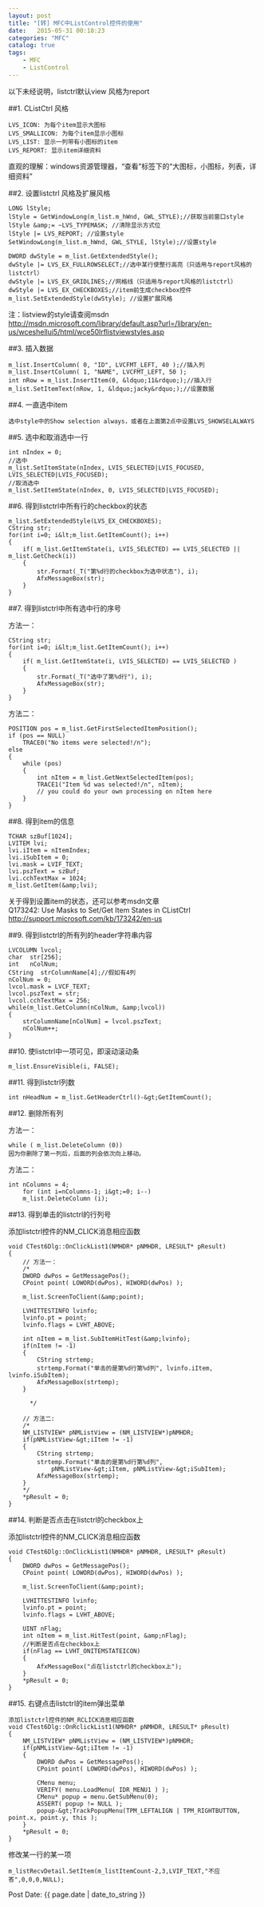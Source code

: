 ```yaml
---
layout: post
title: "[转] MFC中ListControl控件的使用"
date:   2015-05-31 00:18:23 
categories: "MFC"
catalog: true
tags: 
    - MFC
	- ListControl
---
```




以下未经说明，listctrl默认view 风格为report   

##1. CListCtrl 风格

	LVS_ICON: 为每个item显示大图标  
	LVS_SMALLICON: 为每个item显示小图标  
	LVS_LIST: 显示一列带有小图标的item  
	LVS_REPORT: 显示item详细资料

直观的理解：windows资源管理器，&ldquo;查看&rdquo;标签下的&ldquo;大图标，小图标，列表，详细资料&rdquo;   
 

##2. 设置listctrl 风格及扩展风格

	LONG lStyle;  
	lStyle = GetWindowLong(m_list.m_hWnd, GWL_STYLE);//获取当前窗口style  
	lStyle &amp;= ~LVS_TYPEMASK; //清除显示方式位  
	lStyle |= LVS_REPORT; //设置style  
	SetWindowLong(m_list.m_hWnd, GWL_STYLE, lStyle);//设置style  
   
	DWORD dwStyle = m_list.GetExtendedStyle();  
	dwStyle |= LVS_EX_FULLROWSELECT;//选中某行使整行高亮（只适用与report风格的listctrl）  
	dwStyle |= LVS_EX_GRIDLINES;//网格线（只适用与report风格的listctrl）  
	dwStyle |= LVS_EX_CHECKBOXES;//item前生成checkbox控件  
	m_list.SetExtendedStyle(dwStyle); //设置扩展风格  
    
注：listview的style请查阅msdn     
<a href="http://msdn.microsoft.com/library/default.asp?url=/library/en-us/wceshellui5/html/wce50lrflistviewstyles.asp">http://msdn.microsoft.com/library/default.asp?url=/library/en-us/wceshellui5/html/wce50lrflistviewstyles.asp   

##3. 插入数据

	m_list.InsertColumn( 0, "ID", LVCFMT_LEFT, 40 );//插入列  
	m_list.InsertColumn( 1, "NAME", LVCFMT_LEFT, 50 );  
	int nRow = m_list.InsertItem(0, &ldquo;11&rdquo;);//插入行  
	m_list.SetItemText(nRow, 1, &ldquo;jacky&rdquo;);//设置数据

##4. 一直选中item

    选中style中的Show selection always，或者在上面第2点中设置LVS_SHOWSELALWAYS     
  
  
	

##5. 选中和取消选中一行

	int nIndex = 0;  
	//选中  
	m_list.SetItemState(nIndex, LVIS_SELECTED|LVIS_FOCUSED, LVIS_SELECTED|LVIS_FOCUSED);  
	//取消选中  
	m_list.SetItemState(nIndex, 0, LVIS_SELECTED|LVIS_FOCUSED);

##6. 得到listctrl中所有行的checkbox的状态

	m_list.SetExtendedStyle(LVS_EX_CHECKBOXES);  
	CString str;  
	for(int i=0; i&lt;m_list.GetItemCount(); i++)  
	{  
		if( m_list.GetItemState(i, LVIS_SELECTED) == LVIS_SELECTED || m_list.GetCheck(i))  
		{  
			str.Format(_T("第%d行的checkbox为选中状态"), i);  
			AfxMessageBox(str);  
		}  
	}
 

##7. 得到listctrl中所有选中行的序号  

方法一：     

	CString str;  
	for(int i=0; i&lt;m_list.GetItemCount(); i++)  
	{  
		if( m_list.GetItemState(i, LVIS_SELECTED) == LVIS_SELECTED )    
		{  
			str.Format(_T("选中了第%d行"), i);  
			AfxMessageBox(str);  
		}  
	}

方法二：     

	POSITION pos = m_list.GetFirstSelectedItemPosition();  
	if (pos == NULL)  
		TRACE0("No items were selected!/n");  
	else  
	{  
		while (pos)  
		{  
			int nItem = m_list.GetNextSelectedItem(pos);  
			TRACE1("Item %d was selected!/n", nItem);  
			// you could do your own processing on nItem here  
		}  
	}
 
##8. 得到item的信息  

	TCHAR szBuf[1024];  
	LVITEM lvi;  
	lvi.iItem = nItemIndex;  
	lvi.iSubItem = 0;  
	lvi.mask = LVIF_TEXT;  
	lvi.pszText = szBuf;  
	lvi.cchTextMax = 1024;  
	m_list.GetItem(&amp;lvi);  

关于得到设置item的状态，还可以参考msdn文章     
Q173242: Use Masks to Set/Get Item States in CListCtrl     
<a href="http://support.microsoft.com/kb/173242/en-us">http://support.microsoft.com/kb/173242/en-us   
 

##9. 得到listctrl的所有列的header字符串内容

	LVCOLUMN lvcol;  
	char  str[256];  
	int   nColNum;  
	CString  strColumnName[4];//假如有4列
	nColNum = 0;  
	lvcol.mask = LVCF_TEXT;  
	lvcol.pszText = str;  
	lvcol.cchTextMax = 256;  
	while(m_list.GetColumn(nColNum, &amp;lvcol))  
	{   
		strColumnName[nColNum] = lvcol.pszText;  
		nColNum++;  
	}
 

##10. 使listctrl中一项可见，即滚动滚动条

	m_list.EnsureVisible(i, FALSE);  
  


##11. 得到listctrl列数

	int nHeadNum = m_list.GetHeaderCtrl()-&gt;GetItemCount();  
  


##12. 删除所有列

方法一：    

	while ( m_list.DeleteColumn (0))  
	因为你删除了第一列后，后面的列会依次向上移动。

方法二：     

	int nColumns = 4;  
		for (int i=nColumns-1; i&gt;=0; i--)  
		m_list.DeleteColumn (i);
 

##13. 得到单击的listctrl的行列号

添加listctrl控件的NM_CLICK消息相应函数     

	void CTest6Dlg::OnClickList1(NMHDR* pNMHDR, LRESULT* pResult)  
	{  
		// 方法一：  
		/*  
		DWORD dwPos = GetMessagePos();  
		CPoint point( LOWORD(dwPos), HIWORD(dwPos) );  
     
		m_list.ScreenToClient(&amp;point);  
     
		LVHITTESTINFO lvinfo;  
		lvinfo.pt = point;  
		lvinfo.flags = LVHT_ABOVE;  
       
		int nItem = m_list.SubItemHitTest(&amp;lvinfo);  
		if(nItem != -1)  
		{  
			CString strtemp;  
			strtemp.Format("单击的是第%d行第%d列", lvinfo.iItem, lvinfo.iSubItem);  
			AfxMessageBox(strtemp);  
		}  

          */     
     
		// 方法二:  
		/*  
		NM_LISTVIEW* pNMListView = (NM_LISTVIEW*)pNMHDR;  
		if(pNMListView-&gt;iItem != -1)  
		{  
			CString strtemp;  
			strtemp.Format("单击的是第%d行第%d列",  
				pNMListView-&gt;iItem, pNMListView-&gt;iSubItem);  
			AfxMessageBox(strtemp);  
		}  
		*/  
		*pResult = 0;  
	}

##14. 判断是否点击在listctrl的checkbox上

添加listctrl控件的NM_CLICK消息相应函数     

	void CTest6Dlg::OnClickList1(NMHDR* pNMHDR, LRESULT* pResult)  
	{  
		DWORD dwPos = GetMessagePos();  
		CPoint point( LOWORD(dwPos), HIWORD(dwPos) );  
     
		m_list.ScreenToClient(&amp;point);  
     
		LVHITTESTINFO lvinfo;  
		lvinfo.pt = point;  
		lvinfo.flags = LVHT_ABOVE;  
       
		UINT nFlag;  
		int nItem = m_list.HitTest(point, &amp;nFlag);  
		//判断是否点在checkbox上  
		if(nFlag == LVHT_ONITEMSTATEICON)  
		{  
			AfxMessageBox("点在listctrl的checkbox上");  
		}   
		*pResult = 0;  
	}
 

##15. 右键点击listctrl的item弹出菜单

	添加listctrl控件的NM_RCLICK消息相应函数  
	void CTest6Dlg::OnRclickList1(NMHDR* pNMHDR, LRESULT* pResult)  
	{  
		NM_LISTVIEW* pNMListView = (NM_LISTVIEW*)pNMHDR;  
		if(pNMListView-&gt;iItem != -1)  
		{  
			DWORD dwPos = GetMessagePos();  
			CPoint point( LOWORD(dwPos), HIWORD(dwPos) );  
      
			CMenu menu;  
			VERIFY( menu.LoadMenu( IDR_MENU1 ) );  
			CMenu* popup = menu.GetSubMenu(0);  
			ASSERT( popup != NULL );  
			popup-&gt;TrackPopupMenu(TPM_LEFTALIGN | TPM_RIGHTBUTTON, point.x, point.y, this );  
		}   
		*pResult = 0;  
	} 

 
 
修改某一行的某一项   

	m_listRecvDetail.SetItem(m_listItemCount-2,3,LVIF_TEXT,"不应答",0,0,0,NULL);

Post Date: {{ page.date | date_to_string }}